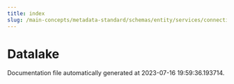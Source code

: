 ```yaml
---
title: index
slug: /main-concepts/metadata-standard/schemas/entity/services/connections/database/datalake
---
```


# Datalake

Documentation file automatically generated at 2023-07-16 19:59:36.193714.
